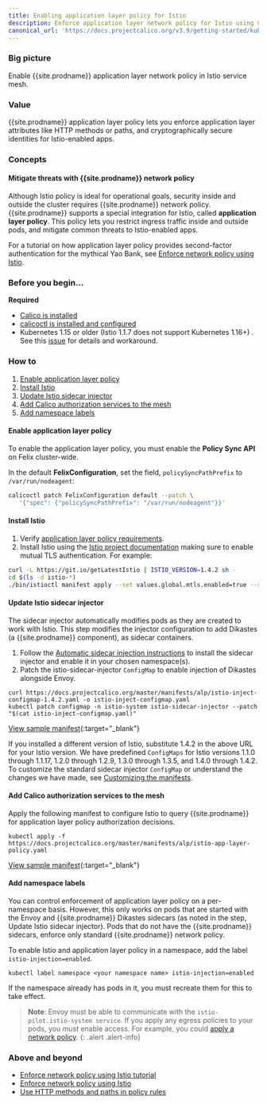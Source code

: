 ```yaml
---
title: Enabling application layer policy for Istio
description: Enforce application layer network policy for Istio using Calico network policy.
canonical_url: 'https://docs.projectcalico.org/v3.9/getting-started/kubernetes/installation/app-layer-policy'
---
```


### Big picture

Enable {{site.prodname}} application layer network policy in Istio service mesh.

### Value

{{site.prodname}} application layer policy lets you enforce application layer attributes like HTTP methods or paths, and cryptographically secure identities for Istio-enabled apps. 

### Concepts

#### Mitigate threats with {{site.prodname}} network policy

Although Istio policy is ideal for operational goals, security inside and outside the cluster requires {{site.prodname}} network policy. {{site.prodname}} supports a special integration for Istio, called **application layer policy**. This policy lets you restrict ingress traffic inside and outside pods, and mitigate common threats to Istio-enabled apps.

For a tutorial on how application layer policy provides second-factor authentication for the mythical Yao Bank, see [Enforce network policy using Istio]({{site.url}}/{{page.version}}/security/tutorials/app-layer-policy/enforce-policy-istio).

### Before you begin...

**Required**

- [Calico is installed]({{site.url}}/{{page.version}}/getting-started/)
- [calicoctl is installed and configured]({{site.url}}/{{page.version}}/getting-started/calicoctl/install)
- Kubernetes 1.15 or older (Istio 1.1.7 does not support Kubernetes 1.16+) . 
See this [issue](https://github.com/projectcalico/calico/issues/2943) for details and workaround.  

### How to

1. [Enable application layer policy](#enable-application-layer-policy)
1. [Install Istio](#install-istio)
1. [Update Istio sidecar injector](#update-istio-sidecar-injector)
1. [Add Calico authorization services to the mesh](#add-calico-authorization-services-to-the-mesh)
1. [Add namespace labels](#add-namespace-labels)

#### Enable application layer policy

To enable the application layer policy, you must enable the **Policy Sync API** on Felix cluster-wide.

In the default **FelixConfiguration**, set the field, `policySyncPathPrefix` to `/var/run/nodeagent`:

```bash
calicoctl patch FelixConfiguration default --patch \
   '{"spec": {"policySyncPathPrefix": "/var/run/nodeagent"}}'
```

#### Install Istio

1. Verify [application layer policy requirements]({{site.url}}/{{page.version}}/getting-started/kubernetes/requirements#application-layer-policy-requirements).
1. Install Istio using the [Istio project documentation](https://archive.istio.io/v1.3/docs/setup/install/) making sure to enable mutual TLS authentication. For example:

```bash
curl -L https://git.io/getLatestIstio | ISTIO_VERSION=1.4.2 sh -
cd $(ls -d istio-*)
./bin/istioctl manifest apply --set values.global.mtls.enabled=true --set values.global.controlPlaneSecurityEnabled=true
```

#### Update Istio sidecar injector

The sidecar injector automatically modifies pods as they are created to work with Istio. This step modifies the injector configuration to add Dikastes (a {{site.prodname}} component), as sidecar containers.

1. Follow the [Automatic sidecar injection instructions](https://archive.istio.io/v1.3/docs/setup/additional-setup/sidecar-injection/#automatic-sidecar-injection) to install the sidecar injector and enable it in your chosen namespace(s).
1. Patch the istio-sidecar-injector `ConfigMap` to enable injection of Dikastes alongside Envoy.

```
curl https://docs.projectcalico.org/master/manifests/alp/istio-inject-configmap-1.4.2.yaml -o istio-inject-configmap.yaml
kubectl patch configmap -n istio-system istio-sidecar-injector --patch "$(cat istio-inject-configmap.yaml)"
```
[View sample manifest](https://docs.projectcalico.org/master/manifests/alp/istio-inject-configmap-1.3.5.yaml){:target="_blank"}

If you installed a different version of Istio, substitute 1.4.2 in the above URL for your Istio version. We have predefined `ConfigMaps` for Istio versions 1.1.0 through 1.1.17, 1.2.0 through 1.2.9, 1.3.0 through 1.3.5, and 1.4.0 through 1.4.2. To customize the standard sidecar injector `ConfigMap` or understand the changes we have made, see [Customizing the manifests]({{site.url}}/{{page.version}}/getting-started/kubernetes/installation/config-options).

#### Add Calico authorization services to the mesh

Apply the following manifest to configure Istio to query {{site.prodname}} for application layer policy authorization decisions.

```
kubectl apply -f https://docs.projectcalico.org/master/manifests/alp/istio-app-layer-policy.yaml
```

[View sample manifest](https://docs.projectcalico.org/master/manifests/alp/istio-app-layer-policy.yaml){:target="_blank"}

#### Add namespace labels

You can control enforcement of application layer policy on a per-namespace basis. However, this only works on pods that are started with the Envoy and {{site.prodname}} Dikastes sidecars (as noted in the step, Update Istio sidecar injector). Pods that do not have the {{site.prodname}} sidecars, enforce only standard {{site.prodname}} network policy.

To enable Istio and application layer policy in a namespace, add the label `istio-injection=enabled`.

```
kubectl label namespace <your namespace name> istio-injection=enabled
```

If the namespace already has pods in it, you must recreate them for this to take effect.

>**Note**: Envoy must be able to communicate with the `istio-pilot.istio-system service`. If you apply any egress policies to your pods, you *must* enable access. For example, you could [apply a network policy]({{site.url}}/{{page.version}}/getting-started/kubernetes/installation/manifests/app-layer-policy/allow-istio-pilot.yaml).
{: .alert .alert-info}

### Above and beyond

- [Enforce network policy using Istio tutorial]({{site.url}}/{{page.version}}/security/tutorials/app-layer-policy/enforce-policy-istio)
- [Enforce network policy using Istio]({{site.url}}/{{page.version}}/security/enforce-policy-istio)
- [Use HTTP methods and paths in policy rules]({{site.url}}/{{page.version}}/security/http-methods)
